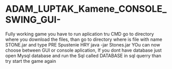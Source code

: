 # ADAM_LUPTAK_Kamene_CONSOLE_SWING_GUI-
Fully working game you have to run aplication tru CMD go to directory where you download the files, than go to directory where is file with name STONE.jar and type PRE Spustenie HRY java -jar Stones.jar
YOu can now choose between GUI or console aplication, If you dont have database just open Mysql database and run the Sql called DATABASE in sql querry than try start the game again

